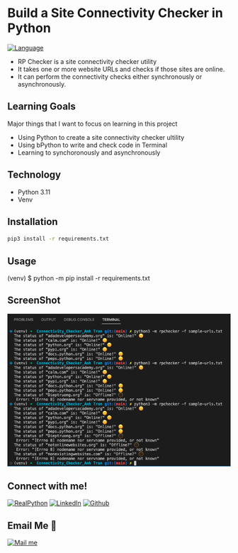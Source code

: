 # Build a Site Connectivity Checker in Python
[![Language](https://img.shields.io/badge/language-python-blue.svg?style=flat)](https://www.python.org)

- RP Checker is a site connectivity checker utility
- It takes one or more website URLs and checks if those sites are online.
- It can perform the connectivity checks either synchronously or asynchronously.

## Learning Goals
Major things that I want to focus on learning in this project
- Using Python to create a site connectivity checker ultility
- Using bPython to write and check code in Terminal
- Learning to  synchoronously and asynchronously

## Technology
- Python 3.11
- Venv

## Installation
```bash
pip3 install -r requirements.txt
```

## Usage
(venv) $ python -m pip install -r requirements.txt

## ScreenShot
<p align="center">
  <img src="./Connectivity_Checker.png" width="600">
</p>

## Connect with me!

[<img target="_blank" src="https://icons8.com/icon/116708/certificate" title="RealPython">](https://realpython.com/certificates/cddcd90c-c2a4-420b-9f92-44ec24164e64/)
[<img target="_blank" src="https://img.icons8.com/bubbles/100/000000/linkedin.png" title="LinkedIn">](https://linkedin.com/in/annieyentran/)  [<img target="_blank" src="https://img.icons8.com/bubbles/100/000000/github.png" title="Github">](https://github.com/momofAnAl)

## Email Me :e-mail:
[<img target="_blank" src="https://img.icons8.com/bubbles/100/000000/secured-letter.png" title="Mail me">](mailto:anhtr077@gmail.com)
